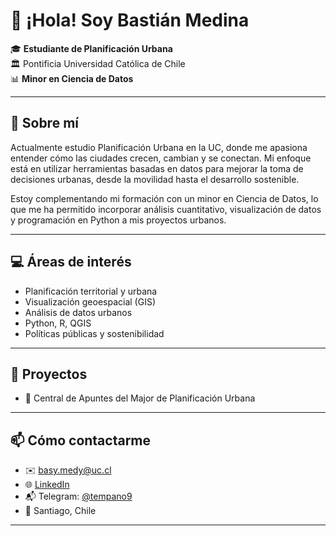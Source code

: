 # 👋 ¡Hola! Soy Bastián Medina

🎓 **Estudiante de Planificación Urbana**  
🏛️ Pontificia Universidad Católica de Chile  
📊 **Minor en Ciencia de Datos**

---

## 🌆 Sobre mí

Actualmente estudio Planificación Urbana en la UC, donde me apasiona entender cómo las ciudades crecen, cambian y se conectan. Mi enfoque está en utilizar herramientas basadas en datos para mejorar la toma de decisiones urbanas, desde la movilidad hasta el desarrollo sostenible.

Estoy complementando mi formación con un minor en Ciencia de Datos, lo que me ha permitido incorporar análisis cuantitativo, visualización de datos y programación en Python a mis proyectos urbanos.

---

## 💻 Áreas de interés

- Planificación territorial y urbana
- Visualización geoespacial (GIS)
- Análisis de datos urbanos
- Python, R, QGIS
- Políticas públicas y sostenibilidad

---

## 📂 Proyectos 

- 📍 Central de Apuntes del Major de Planificación Urbana

---

## 📫 Cómo contactarme

- ✉️ [basy.medy@uc.cl](basy.medy@uc.cl)
- 🌐 [LinkedIn](https://www.linkedin.com/in/basti%C3%A1n-medina-71a429334/)
- 📬 Telegram: [@tempano9](https://t.me/basy_medy)
- 📍 Santiago, Chile

---
